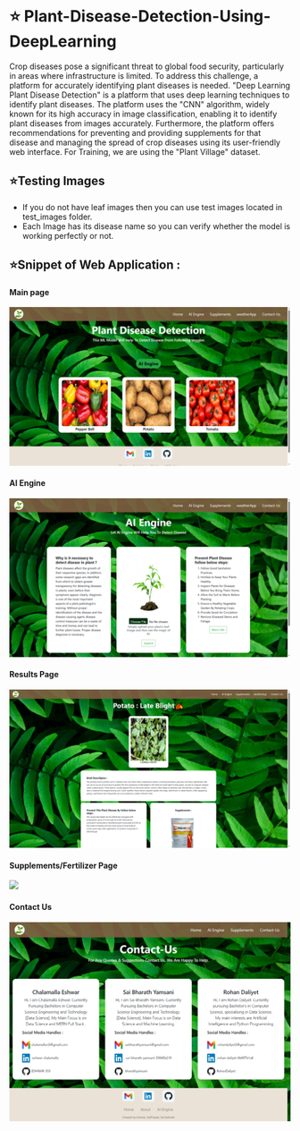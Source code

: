 # ⭐ Plant-Disease-Detection-Using-DeepLearning
Crop diseases pose a significant threat to global food security, particularly in areas where 
infrastructure is limited. To address this challenge, a platform for accurately identifying plant 
diseases is needed. "Deep Learning Plant Disease Detection" is a platform that uses deep learning 
techniques to identify plant diseases. The platform uses the "CNN" algorithm, widely known for 
its high accuracy in image classification, enabling it to identify plant diseases from
images accurately. Furthermore, the platform offers recommendations for preventing and providing 
supplements for that disease and managing the spread of crop diseases using its user-friendly web 
interface. For Training, we are using the "Plant Village" dataset.

## ⭐Testing Images

* If you do not have leaf images then you can use test images located in test_images folder.
* Each Image has its disease name so you can verify whether the model is working perfectly or not.


## ⭐Snippet of Web Application :
#### Main page
<img src = "./demo_images/1.png" > <br>
#### AI Engine 
<img src = "demo_images/2.png"> <br>
#### Results Page 
<img src = "demo_images/3.png"> <br>
#### Supplements/Fertilizer  Page
<img src = "demo_images/4.png"> <br>
#### Contact Us 
<img src = "demo_images/5.png"> <br><br>
